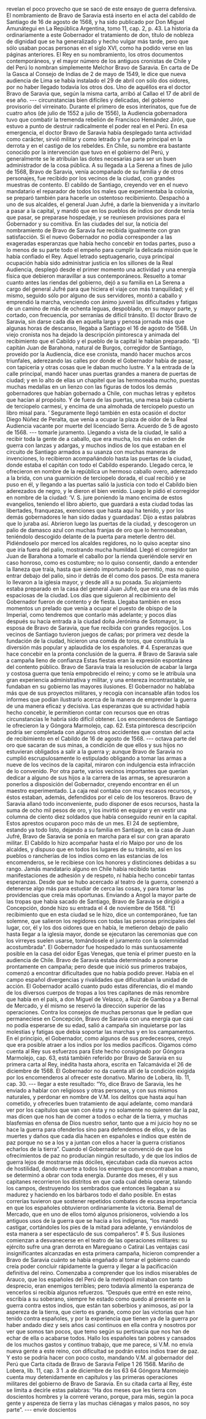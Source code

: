revelan el poco provecho que se sacó de este ensayo de guerra defensiva. El nombramiento de Bravo de Saravia está inserto en el acta del cabildo de Santiago de 16 de agosto de 1568, y ha sido publicado por Don Miguel Amunátegui en La República Argentina, tomo 11, cap. 2, p. 43. La historia da ordinariamente a este Gobernador el tratamiento de don, título de nobleza de dignidad que se ha generalizado y hecho vulgar más tarde, pero que sólo usaban pocas personas en el siglo XVI, como ha podido verse en las páginas anteriores. El Rey en su nombramiento, los otros documentos contemporáneos, y el mayor número de los antiguos cronistas de Chile y del Perú lo nombran simplemente Melchor Bravo de Saravia. En carta de De la Gasca al Consejo de Indias de 2 de mayo de 1549, le dice que nueva audiencia de Lima se había instalado el 29 de abril con sólo dos oidores, por no haber llegado todavía los otros dos. Uno de aquéllos era el doctor Bravo de Saravia que, según la misma carta, arribó al Callao el 17 de abril de ese año. --- circunstancias bien difíciles y delicadas, del gobierno provisorio del virreinato. Durante el primero de esos interinatos, que fue de cuatro años (de julio de 1552 a julio de 1556), la Audiencia gobernadora tuvo que combatir la tremenda rebelión de Francisco Hemández Jirón, que estuvo a punto de destruir radicalmente el poder real en el Perú. En esa emergencia, el doctor Bravo de Saravia había desplegado tanta actividad como carácter, sirvió militar y como letrado y fue parte principal en la derrota y en el castigo de los rebeldes. En Chile, su nombre era bastante conocido por la intervención que tuvo en el gobierno del Perú, y generalmente se le atribuían las dotes necesarias para ser un buen administrador de la cosa pública. A su llegada a La Serena a fines de julio de 1568, Bravo de Saravia, venía acompañado de su familia y de otros personajes, fue recibido por los vecinos de la ciudad, con grandes muestras de contento. El cabildo de Santiago, creyendo ver en el nuevo mandatario el reparador de todos los males que experimentaba la colonia, se preparó también para hacerle un ostentoso recibimiento. Despachó a uno de sus alcaldes, el general Juan Jufré, a darle la bienvenida y a invitarlo a pasar a la capital, y mandó que en los pueblos de indios por donde tenía que pasar, se preparase hospedaje, y se reuniesen provisiones para el Gobernador y su comitiva. En las ciudades del sur, la noticia del nombramiento de Bravo de Saravia fue recibida igualmente con gran satisfacción. Si el nuevo Gobernador no podía corresponder a las exageradas esperanzas que había hecho concebir en todas partes, puso a lo menos de su parte todo el empeño para cumplir la delicada misión que le había confiado el Rey. Aquel letrado septuagenario, cuya principal ocupación había sido administrar justicia en los sillones de la Real Audiencia, desplegó desde el primer momento una actividad y una energía física que debieron maravillar a sus contemporáneos. Resuelto a tomar cuanto antes las riendas del gobierno, dejó a su familia en La Serena a cargo del general Jufré para que hiciera el viaje con más tranquilidad; y él mismo, seguido sólo por alguno de sus servidores, montó a caballo y emprendió la marcha, venciendo con ánimo juvenil las dificultades y fatigas de un camino de más de ochenta leguas, despoblado, en su mayor parte, y cortado, con frecuencia, por serranías de difícil tránsito. El doctor Bravo de Saravia, sin darse cada día en aquella larga y penosa jornada más que algunas horas de descanso, llegaba a Santiago el 16 de agosto de 1568. Un viejo cronista nos ha dejado la descripción pintoresca y animada del recibimiento que el Cabildo y el pueblo de la capital le habían preparado. “El capitán Juan de Barahona, natural de Burgos, corregidor de Santiago, proveído por la Audiencia, dice ese cronista, mandó hacer muchos arcos triunfales, aderezando las calles por donde el Gobernador había de pasar, con tapicería y otras cosas que le daban mucho lustre. Y a la entrada de la calle principal, mandó hacer unas puertas grandes a manera de puertas de ciudad; y en lo alto de ellas un chapitel que las hermoseaba mucho, puestas muchas medallas en un lienzo con las figuras de todos los demás gobernadores que habían gobernado a Chile, con muchas letras y epítetos que hacían al propósito. Y de fuera de las puertas, una mesa baja cubierta de terciopelo carmesí, y encima de una almohada de terciopelo puesto un libro misal para. ’ Seguramente llegó también en esta ocasión el doctor Diego Núñez de Peralta, que venía a ocupar la plaza de oidor de la Real Audiencia vacante por muerte del licenciado Serra. Acuerdo de 5 de agosto de 1568. --- tomarle juramento. Llegando a vista de la ciudad, le salió a recibir toda la gente de a caballo, que era mucha, los más en orden de guerra con lanzas y adargas, y muchos indios de los que estaban en el circuito de Santiago armados a su usanza con muchas maneras de invenciones, lo recibieron acompañándolo hasta las puertas de la ciudad, donde estaba el capitán con todo el Cabildo esperando. Llegado cerca, le ofrecieron en nombre de la república un hermoso caballo overo, aderezado a la brida, con una guarnición de terciopelo dorada, el cual recibió y se puso en él, y llegando a las puertas salió la justicia con todo el Cabildo bien aderezados de negro, y le dieron el bien venido. Luego le pidió el corregidor en nombre de la ciudad: ‘V. S. jure poniendo la mano encima de estos evangelios, teniendo el libro abierto, que guardará a esta ciudad todas las libertades, franquezas, exenciones que hasta aquí ha tenido, y por los demás gobernadores le han sido dadas y guardadas’. Dijo a estas palabras que lo juraba así. Abrieron luego las puertas de la ciudad, y descogeron un palio de damasco azul con muchas franjas de oro que lo hermoseaban, teniéndolo descogido delante de la puerta para meterle dentro dél. Pidiéndoselo por merced los alcaldes regidores, no lo quiso aceptar sino que iría fuera del palio, mostrando mucha humildad. Llegó el corregidor tan Juan de Barahona a tomarle el caballo por la rienda queriéndole servir en caso honroso, como es costumbre; no lo quiso consentir, dando a entender la llaneza que traía, hasta que siendo importunado lo permitió, mas no quiso entrar debajo del palio, sino ir detrás de él como dos pasos. De esta manera lo llevaron a la iglesia mayor, y desde allí a su posada. Su alojamiento estaba preparado en la casa del general Juan Jufré, que era una de las más espaciosas de la ciudad. Los días que siguieron al recibimiento del Gobernador fueron de contento y de fiesta. Llegaba también en esos momentos un prelado que venía a ocupar el puesto de obispo de la Imperial, como tendremos que contarlo más adelante; y pocos días después su hacía entrada a la ciudad doña Jerónima de Sotomayor, la esposa de Bravo de Saravia, que fue recibida con grandes regocijos. Los vecinos de Santiago tuvieron juegos de cañas; por primera vez desde la fundación de la ciudad, hicieron una comda de toros, que constituía la diversión más popular y aplaudida de los españoles. # 4. Esperanzas que hace concebir en la pronta conclusión de la guerra. # Bravo de Saravia sale a campaña lleno de confianza Estas fiestas eran la expresión espontánea del contento público. Bravo de Saravia traía la resolución de acabar la larga y costosa guerra que tenía empobrecido el reino; y como se le atribuía una gran experiencia administrativa y militar, y una entereza incontrastable, se fundaban en su gobierno las mayores ilusiones. El Gobernador no hablaba más que de sus proyectos militares, y recogía con incansable afán todos los informes que podían ilustrarlo acerca de la manera de emprender la guerra de una manera eficaz y decisiva. Las esperanzas que su actividad había hecho concebir, le permitieron contar con recursos que en otras circunstancias le habría sido difícil obtener. Los encomenderos de Santiago le ofrecieron la y Góngora Marmolejo, cap. 62. Esta pintoresca descripción podría ser completada con algunos otros accidentes que constan del acta de recibimiento en el Cabildo de 16 de agosto de 1568. --- octava parte del oro que sacaran de sus minas, a condición de que ellos y sus hijos no estuvieran obligados a salir a la guerra y; aunque Bravo de Saravia no cumplió escrupulosamente lo estipulado obligando a tomar las armas a nueve de los vecinos de la capital, miraron con indulgencia esta infracción de lo convenido. Por otra parte, varios vecinos importantes que querían dedicar a alguno de sus hijos a la carrera de las armas, se apresuraron a ponerlos a disposición del Gobernador, creyendo encontrar en él un maestro experimentado. La caja real contaba con muy escasos recursos, y éstos estaban, además, defendidos por el celo de los tesoreros. Bravo de Saravia allanó todo inconveniente, pudo disponer de esos recursos, hasta la suma de ocho mil pesos de oro, y los invirtió en equipar y en vestir una columna de ciento diez soldados que había conseguido reunir en la capital. Estos aprestos ocuparon poco más de un mes. El 24 de septiembre, estando ya todo listo, dejando a su familia en Santiago, en la casa de Juan Jufré, Bravo de Saravia se ponía en marcha para el sur con gran aparato militar. El Cabildo lo hizo acompañar hasta el río Maipo por uno de los alcaldes, y dispuso que en todos los lugares de su tránsito, así en los pueblos o rancherías de los indios como en las estancias de los encomenderos, se le recibiese con los honores y distinciones debidas a su rango. Jamás mandatario alguno en Chile había recibido tantas manifestaciones de adhesión y de respeto, ni había hecho concebir tantas esperanzas. Desde que se hubo acercado al teatro de la guerra, comenzó a detenerse algo más para estudiar de cerca las cosas, y para tomar las providencias que creía más oportunas. Enviando a Angol la mayor parte de las tropas que había sacado de Santiago, Bravo de Saravia se dirigió a Concepción, donde hizo su entrada el 4 de noviembre de 1568. "El recibimiento que en esta ciudad se le hizo, dice un contemporáneo, fue tan solemne, que salieron los regidores con todas las personas principales del lugar, cor, él y los dos oidores que en había, le metieron debajo de palio hasta llegar a la iglesia mayor, donde se ejecutaron las ceremonias que con los virreyes suelen usarse, tomándosele el juramento con la solemnidad acostumbrada". El Gobernador fue hospedado lo más suntuosamente posible en la casa del oidor Egas Venegas, que tenía el primer puesto en la audiencia de Chile. Bravo de Saravia estaba determinado a ponerse prontamente en campaña; pero desde que inició sus primeros trabajos, comenzó a encontrar dificultades que no había podido prever. Había en el campo español divergencias y rivalidades que dificultaban la unidad de acción. El Gobernador acalló cuanto pudo estas diferencias, dio el mando de los diversos cuerpos de tropas a los tres capitanes de más renombre que había en el país, a don Miguel de Velasco, a Ruiz de Gamboa y a Bernal de Mercado, y él mismo se reservó la dirección superior de las operaciones. Contra los consejos de muchas personas que le pedían que permaneciese en Concepción, Bravo de Saravia con una energía que casi no podía esperarse de su edad, salió a campaña sin inquietarse por las molestias y fatigas que debía soportar las marchas y en los campamentos. En el principio, el Gobernador, como algunos de sus predecesores, creyó que era posible atraer a los indios por los medios pacíficos. Oigamos cómo cuenta al Rey sus esfuerzos para Este hecho consignado por Góngora Marmolejo, cap. 63, está también referido por Bravo de Saravia en su primera carta al Rey, inédita hasta ahora, escrita en Talcamávida el 26 de diciembre de 1568. El Gobernador no da cuenta allí de la condición exigida por los encomenderos al ofrecer este donativo. Marino de Lobera, lib. 11, cap. 30. --- llegar a este resultado: “Yo, dice Bravo de Saravia, les he enviado a hablar con religiosos y otras personas, y con sus mismos naturales, y perdonar en nombre de V.M. los delitos que hasta aquí han cometido, y ofrecerles buen tratamiento de aquí adelante, como mandará ver por los capítulos que van con ésta y no solamente no quieren dar la paz, mas dicen que nos han de comer a todos o echar de la tierra, y muchas blasfemias en ofensa de Dios nuestro señor, tanto que a mi juicio hoy no se hace la guerra para ofenderlos sino para defendemos de ellos, y de las muertes y daños que cada día hacen en españoles e indios que estén de paz porque no se a los y a juntan con ellos a hacer la guerra cristianos echarlos de la tierra”. Cuando el Gobernador se convenció de que los ofrecimientos de paz no producían ningún resultado, y de que los indios de guerra lejos de mostrarse más dóciles, ejecutaban cada día nuevos actos de hostilidad, dando muerte a todos los enemigos que encontraban a mano, se determinó a obrar con toda energía. Durante dos meses, él y sus capitanes recorrieron los distritos en que cada cual debía operar, talando los campos, destruyendo los sembrados que entonces llegaban a su madurez y haciendo en los bárbaros todo el daño posible. En estas correrías tuvieron que sostener repetidos combates de escasa importancia en que los españoles obtuvieron ordinariamente la victoria. Bema1 de Mercado, que en uno de ellos tomó algunos prisioneros, volviendo a los antiguos usos de la guerra que se hacía a los indígenas, “los mandó castigar, cortándoles los pies de la mitad para adelante, y enviándolos de esta manera a ser espectáculo de sus compañeros”. # 5. Sus ilusiones comienzan a desvanecerse en el teatro de las operaciones militares: su ejército sufre una gran derrota en Mareguano o Catirai Las ventajas casi insignificantes alcanzadas en esta primera campaña, hicieron comprender a Bravo de Saravia cuánto se había engañado al tomar el gobierno cuando creía poder concluir rápidamente la guerra y llegar a la pacificación definitiva del reino. Comenzaba a comprender que los indios miserables de Arauco, que los españoles del Perú de la metrópoli miraban con tanto desprecio, eran enemigos terribles; pero todavía alimentó la esperanza de vencerlos si recibía algunos refuerzos. “Después que entré en este reino, escribía a su soberano, siempre he estado como quedo al presente en la guerra contra estos indios, que están tan soberbios y animosos, así por la aspereza de la tierra, que cierto es grande, como por las victorias que han tenido contra españoles, y por la experiencia que tienen ya de la guerra por haber andado diez y seis años casi continuos en ella contra y nosotros por ver que somos tan pocos, que temo según su pertinacia que nos han de echar de ella o acabarse todos. Hallo los españoles tan pobres y cansados de los muchos gastos y continuo trabajo, que me parece, si V.M. no envía nueva gente a este reino, con dificultad se podrán estos indios traer de paz. Y esto se podría hacer con poco costo, mandando V.M. al gobernador del Perú que Carta citada de Bravo de Saravia Felipe 1 26 1568. Mariño de Lobera, lib. 11, cap. 3 1 .a de diciembre de los 63 64 Góngora Marmoiejo cuenta muy detenidamente en capítulos y las primeras operaciones militares del gobierno de Bravo de Saravia. En su citada carta al Rey, éste se limita a decirle estas palabras: “Ha dos meses que les tierra con doscientos hombres y la correré verano, porque, para más, según la poca gente y aspereza de tierra y las muchas ciénagas y malos pasos, no soy parte”. --- envíe doscientos